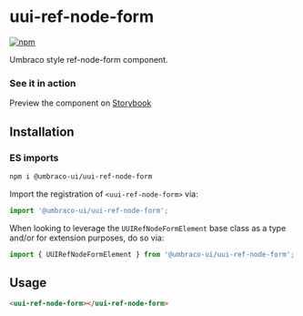 # uui-ref-node-form

[![npm](https://img.shields.io/npm/v/@umbraco-ui/uui-ref-node-form?logoColor=%231B264F)](https://www.npmjs.com/package/@umbraco-ui/uui-ref-node-form)

Umbraco style ref-node-form component.

### See it in action

Preview the component on [Storybook](https://uui.umbraco.com/?path=/story/uui-ref-node-form)

## Installation

### ES imports

```zsh
npm i @umbraco-ui/uui-ref-node-form
```

Import the registration of `<uui-ref-node-form>` via:

```javascript
import '@umbraco-ui/uui-ref-node-form';
```

When looking to leverage the `UUIRefNodeFormElement` base class as a type and/or for extension purposes, do so via:

```javascript
import { UUIRefNodeFormElement } from '@umbraco-ui/uui-ref-node-form';
```

## Usage

```html
<uui-ref-node-form></uui-ref-node-form>
```
